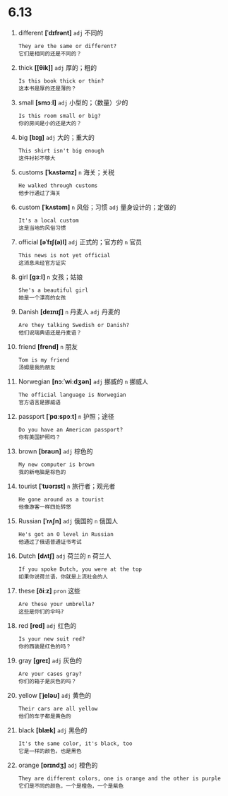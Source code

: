 # 6.13

1. different **[ˈdɪfrənt]** `adj` 不同的

   ```
   They are the same or different?
   它们是相同的还是不同的？
   ```

2. thick **[[θik]]** `adj` 厚的；粗的

   ```
   Is this book thick or thin?
   这本书是厚的还是薄的？
   ```

3. small **[smɔːl]** `adj` 小型的；（数量）少的

   ```
   Is this room small or big?
   你的房间是小的还是大的？
   ```

4. big **[bɪɡ]** `adj` 大的；重大的

   ```
   This shirt isn't big enough
   这件衬衫不够大
   ```

5. customs **[ˈkʌstəmz]** `n` 海关；关税

   ```
   He walked through customs
   他步行通过了海关
   ```

6. custom **[ˈkʌstəm]** `n` 风俗；习惯 `adj` 量身设计的；定做的

   ```
   It's a local custom
   这是当地的风俗习惯
   ```

7. official **[əˈfɪʃ(ə)l]** `adj` 正式的；官方的 `n` 官员

   ```
   This news is not yet official
   这消息未经官方证实
   ```

8. girl **[ɡɜːl]** `n` 女孩；姑娘

   ```
   She's a beautiful girl
   她是一个漂亮的女孩
   ```

9. Danish **[deɪnɪʃ]** `n` 丹麦人 `adj` 丹麦的

   ```
   Are they talking Swedish or Danish?
   他们说瑞典语还是丹麦语？
   ```

10. friend **[frend]** `n` 朋友

    ```
    Tom is my friend
    汤姆是我的朋友
    ```

11. Norwegian **[nɔːˈwiːdʒən]** `adj` 挪威的 `n` 挪威人

    ```
    The official language is Norwegian
    官方语言是挪威语
    ```

12. passport **[ˈpɑːspɔːt]** `n` 护照；途径

    ```
    Do you have an American passport?
    你有美国护照吗？
    ```

13. brown **[braʊn]** `adj` 棕色的

    ```
    My new computer is brown
    我的新电脑是棕色的
    ```

14. tourist **[ˈtʊərɪst]** `n` 旅行者；观光者

    ```
    He gone around as a tourist
    他像游客一样四处转悠
    ```

15. Russian **[ˈrʌʃn]** `adj` 俄国的 `n` 俄国人

    ```
    He's got an O level in Russian
    他通过了俄语普通证书考试
    ```

16. Dutch **[dʌtʃ]** `adj` 荷兰的 `n` 荷兰人

    ```
    If you spoke Dutch, you were at the top
    如果你说荷兰语，你就是上流社会的人
    ```

17. these **[ðiːz]** `pron` 这些

    ```
    Are these your umbrella?
    这些是你们的伞吗?
    ```

18. red **[red]** `adj` 红色的

    ```
    Is your new suit red?
    你的西装是红色的吗？
    ```

19. gray **[ɡreɪ]** `adj` 灰色的

    ```
    Are your cases gray?
    你们的箱子是灰色的吗？
    ```

20. yellow **[ˈjeləʊ]** `adj` 黄色的

    ```
    Their cars are all yellow
    他们的车子都是黄色的
    ```

21. black **[blæk]** `adj` 黑色的

    ```
    It's the same color, it's black, too
    它是一样的颜色，也是黑色
    ```

22. orange **[ɒrɪndʒ]** `adj` 橙色的

    ```
    They are different colors, one is orange and the other is purple
    它们是不同的颜色，一个是橙色，一个是紫色
    ```
